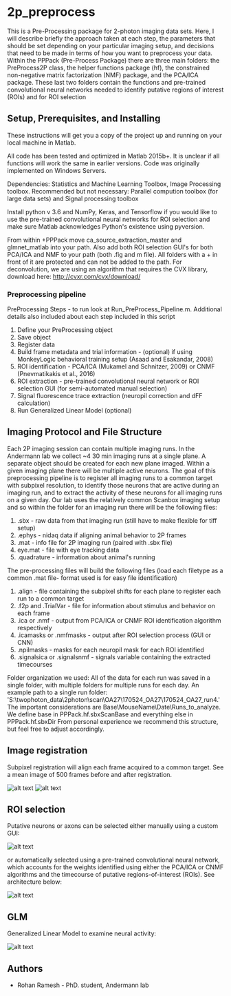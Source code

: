 # 2p_preprocess

This is a Pre-Processing package for 2-photon imaging data sets. Here, I will describe briefly the approach taken at each step, the parameters that should be set depending on your particular imaging setup, and decisions that need to be made in terms of how you want to preprocess your data. Within the PPPack (Pre-Process Package) there are three main folders: the PreProcess2P class, the helper functions package (hf), the constrained non-negative matrix factorization (NMF) package, and the PCA/ICA package. These last two folders contain the functions and pre-trained convolutional neural networks needed to identify putative regions of interest (ROIs) and for ROI selection


## Setup, Prerequisites, and Installing

These instructions will get you a copy of the project up and running on your local machine in Matlab.

All code has been tested and optimized in Matlab 2015b+. It is unclear if
all functions will work the same in earlier versions. Code was originally implemented on Windows Servers.

Dependencies: Statistics and Machine Learning Toolbox, Image Processing toolbox.
Recommended but not necessary: Parallel compution toolbox (for large data sets) and Signal processing toolbox 

Install python v 3.6 and NumPy, Keras, and Tensorflow if you would like to use the pre-trained convolutional neural networks for ROI selection and make sure Matlab acknowledges Python's existence using pyversion. 

From within +PPPack move ca_source_extraction_master and glmnet_matlab into your path. Also add both ROI selection GUI's for both PCA/ICA and NMF to your path (both .fig and m file). All folders with a + in front of it are protected and can not be added to the path. 
For deconvolution, we are using an algorithm that requires the CVX library, download here:  http://cvxr.com/cvx/download/

### Preprocessing pipeline

PreProcessing Steps - to run look at Run_PreProcess_Pipeline.m.
Additional details also included about each step included in this script
1. Define your PreProcessing object
2. Save object
3. Register data
4. Build frame metadata and trial information - (optional) if using MonkeyLogic behavioral training setup (Asaad and Esakandar, 2008)
5. ROI identification - PCA/ICA (Mukamel and Schnitzer, 2009) or CNMF (Pnevmatikakis et al., 2016)
6. ROI extraction - pre-trained convolutional neural network or ROI selection GUI (for semi-automated manual selection)
7. Signal fluorescence trace extraction (neuropil correction and dFF calculation)
8. Run Generalized Linear Model (optional)


## Imaging Protocol and File Structure

Each 2P imaging session can contain multiple imaging runs. In the Andermann lab we collect ~4 30 min imaging runs at a single plane. A separate object should be created for each new plane imaged. Within a given imaging plane there will be multiple active neurons. The goal of this preprocessing pipeline is to register all imaging runs to a common target with subpixel resolution, to identify those neurons that are active during an imaging run, and to extract the activity of these neurons for all imaging runs on a given day. Our lab uses the relatively common Scanbox imaging setup and so within the folder for an imaging run there will be the following files:
1. .sbx - raw data from that imaging run (still have to make flexible
          for tiff setup)
2. .ephys - nidaq data if aligning animal behavior to 2P frames
3. .mat - info file for 2P imaging run (paired with .sbx file)
4. eye.mat - file with eye tracking data
5. .quadrature - information about animal's running

The pre-processing files will build the following files (load each filetype as a common .mat file- format used is for easy file identification)
1. .align - file containing the subpixel shifts for each plane to 
            register each run to a common target
2. .f2p and .TrialVar - file for information about stimulus and behavior on each frame
3. .ica or .nmf - output from PCA/ICA or CNMF ROI identification algorithm respectively
4. .icamasks or .nmfmasks - output after ROI selection process (GUI or CNN)
5. .npilmasks - masks for each neuropil mask for each ROI identified
6. .signalsica or .signalsnmf - signals variable containing the extracted timecourses

Folder organization we used:
All of the data for each run was saved in a single folder, with multiple folders for multiple runs for each day.
An example path to a single run folder:
'S:\twophoton_data\2photon\scan\OA27\170524_OA27\170524_OA27_run4.' 
The important considerations are Base\MouseName\Date\Runs_to_analyze. We define base in PPPack.hf.sbxScanBase and everything else in PPPack.hf.sbxDir From personal experience we recommend this structure, but feel free to adjust accordingly.

## Image registration

Subpixel registration will align each frame acquired to a common target. See a mean image of 500 frames before and after registration.

![alt text](images/Unregistered.png)
![alt text](images/Registered.png)

## ROI selection

Putative neurons or axons can be selected either manually using a custom GUI:

![alt text](images/ROI_Selection_GUI.png)

or automatically selected using a pre-trained convolutional neural network, which accounts for the weights identified using either the PCA/ICA or CNMF algorithms and the timecourse of putative regions-of-interest (ROIs). See architecture below:

![alt text](images/CNN_CNMF_architecture.png)

## GLM

Generalized Linear Model to examine neural activity:

![alt text](images/GLM_mini@4x.png)


## Authors

* Rohan Ramesh - PhD. student, Andermann lab
